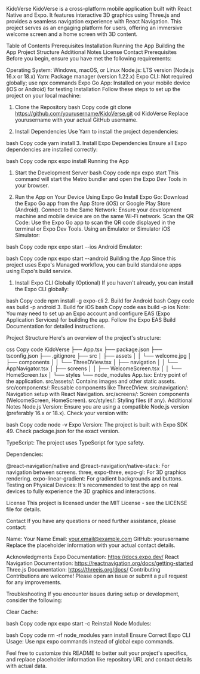 KidoVerse
KidoVerse is a cross-platform mobile application built with React Native and Expo. It features interactive 3D graphics using Three.js and provides a seamless navigation experience with React Navigation. This project serves as an engaging platform for users, offering an immersive welcome screen and a home screen with 3D content.

Table of Contents
Prerequisites
Installation
Running the App
Building the App
Project Structure
Additional Notes
License
Contact
Prerequisites
Before you begin, ensure you have met the following requirements:

Operating System: Windows, macOS, or Linux
Node.js: LTS version (Node.js 16.x or 18.x)
Yarn: Package manager (version 1.22.x)
Expo CLI: Not required globally; use npx commands
Expo Go App: Installed on your mobile device (iOS or Android) for testing
Installation
Follow these steps to set up the project on your local machine:

1. Clone the Repository
bash
Copy code
git clone https://github.com/yourusername/KidoVerse.git
cd KidoVerse
Replace yourusername with your actual GitHub username.

2. Install Dependencies
Use Yarn to install the project dependencies:

bash
Copy code
yarn install
3. Install Expo Dependencies
Ensure all Expo dependencies are installed correctly:

bash
Copy code
npx expo install
Running the App
1. Start the Development Server
bash
Copy code
npx expo start
This command will start the Metro bundler and open the Expo Dev Tools in your browser.

2. Run the App on Your Device
Using Expo Go
Install Expo Go: Download the Expo Go app from the App Store (iOS) or Google Play Store (Android).
Connect to the Same Network: Ensure your development machine and mobile device are on the same Wi-Fi network.
Scan the QR Code: Use the Expo Go app to scan the QR code displayed in the terminal or Expo Dev Tools.
Using an Emulator or Simulator
iOS Simulator:

bash
Copy code
npx expo start --ios
Android Emulator:

bash
Copy code
npx expo start --android
Building the App
Since this project uses Expo's Managed workflow, you can build standalone apps using Expo's build service.

1. Install Expo CLI Globally (Optional)
If you haven't already, you can install the Expo CLI globally:

bash
Copy code
npm install -g expo-cli
2. Build for Android
bash
Copy code
eas build -p android
3. Build for iOS
bash
Copy code
eas build -p ios
Note: You may need to set up an Expo account and configure EAS (Expo Application Services) for building the app. Follow the Expo EAS Build Documentation for detailed instructions.

Project Structure
Here's an overview of the project's structure:

css
Copy code
KidoVerse
├── App.tsx
├── package.json
├── tsconfig.json
├── .gitignore
├── src
│   ├── assets
│   │   └── welcome.jpg
│   ├── components
│   │   └── ThreeDView.tsx
│   ├── navigation
│   │   └── AppNavigator.tsx
│   ├── screens
│   │   ├── WelcomeScreen.tsx
│   │   └── HomeScreen.tsx
│   └── styles
└── node_modules
App.tsx: Entry point of the application.
src/assets/: Contains images and other static assets.
src/components/: Reusable components like ThreeDView.
src/navigation/: Navigation setup with React Navigation.
src/screens/: Screen components (WelcomeScreen, HomeScreen).
src/styles/: Styling files (if any).
Additional Notes
Node.js Version: Ensure you are using a compatible Node.js version (preferably 16.x or 18.x). Check your version with:

bash
Copy code
node -v
Expo Version: The project is built with Expo SDK 49. Check package.json for the exact version.

TypeScript: The project uses TypeScript for type safety.

Dependencies:

@react-navigation/native and @react-navigation/native-stack: For navigation between screens.
three, expo-three, expo-gl: For 3D graphics rendering.
expo-linear-gradient: For gradient backgrounds and buttons.
Testing on Physical Devices: It's recommended to test the app on real devices to fully experience the 3D graphics and interactions.

License
This project is licensed under the MIT License - see the LICENSE file for details.

Contact
If you have any questions or need further assistance, please contact:

Name: Your Name
Email: your.email@example.com
GitHub: yourusername
Replace the placeholder information with your actual contact details.

Acknowledgments
Expo Documentation: https://docs.expo.dev/
React Navigation Documentation: https://reactnavigation.org/docs/getting-started
Three.js Documentation: https://threejs.org/docs/
Contributing
Contributions are welcome! Please open an issue or submit a pull request for any improvements.

Troubleshooting
If you encounter issues during setup or development, consider the following:

Clear Cache:

bash
Copy code
npx expo start -c
Reinstall Node Modules:

bash
Copy code
rm -rf node_modules
yarn install
Ensure Correct Expo CLI Usage: Use npx expo commands instead of global expo commands.

Feel free to customize this README to better suit your project's specifics, and replace placeholder information like repository URL and contact details with actual data.
